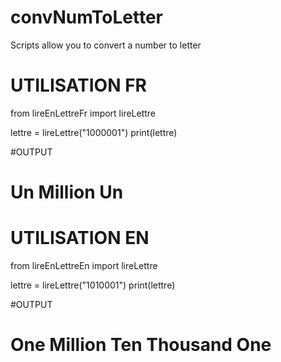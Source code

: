 # convNumToLetter
Scripts allow you to convert a number to letter

# UTILISATION FR

from lireEnLettreFr import lireLettre

lettre = lireLettre("1000001")
print(lettre)

#OUTPUT
# Un Million Un

# UTILISATION EN

from lireEnLettreEn import lireLettre

lettre = lireLettre("1010001")
print(lettre)

#OUTPUT
# One Million Ten Thousand One
